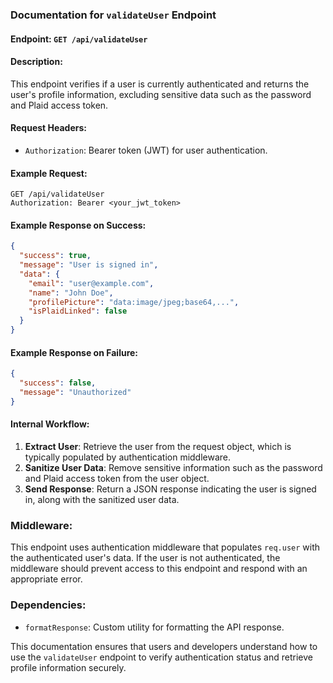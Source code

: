 ### Documentation for `validateUser` Endpoint

#### Endpoint: `GET /api/validateUser`

#### Description:
This endpoint verifies if a user is currently authenticated and returns the user's profile information, excluding sensitive data such as the password and Plaid access token.

#### Request Headers:
- `Authorization`: Bearer token (JWT) for user authentication.

#### Example Request:
```http
GET /api/validateUser
Authorization: Bearer <your_jwt_token>
```

#### Example Response on Success:
```json
{
  "success": true,
  "message": "User is signed in",
  "data": {
    "email": "user@example.com",
    "name": "John Doe",
    "profilePicture": "data:image/jpeg;base64,...",
    "isPlaidLinked": false
  }
}
```

#### Example Response on Failure:
```json
{
  "success": false,
  "message": "Unauthorized"
}
```

#### Internal Workflow:
1. **Extract User**: Retrieve the user from the request object, which is typically populated by authentication middleware.
2. **Sanitize User Data**: Remove sensitive information such as the password and Plaid access token from the user object.
3. **Send Response**: Return a JSON response indicating the user is signed in, along with the sanitized user data.

### Middleware:
This endpoint uses authentication middleware that populates `req.user` with the authenticated user's data. If the user is not authenticated, the middleware should prevent access to this endpoint and respond with an appropriate error.

### Dependencies:
- `formatResponse`: Custom utility for formatting the API response.

This documentation ensures that users and developers understand how to use the `validateUser` endpoint to verify authentication status and retrieve profile information securely.